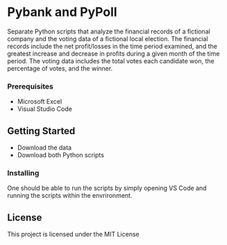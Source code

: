 # Pybank and PyPoll

Separate Python scripts that analyze the financial records of a fictional company and the voting data of a fictional local election. 
The financial records include the net profit/losses in the time period examined, and the greatest increase and decrease in profits during a given month of the time period. 
The voting data includes the total votes each candidate won, the percentage of votes, and the winner. 

### Prerequisites

* Microsoft Excel
* Visual Studio Code

## Getting Started

* Download the data
* Download both Python scripts

### Installing

One should be able to run the scripts by simply opening VS Code and running the scripts within the envrironment.

## License

This project is licensed under the MIT License
